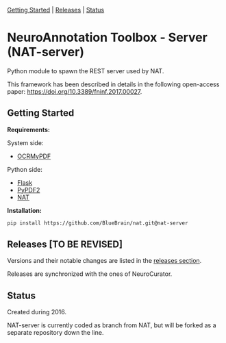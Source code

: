 [Getting Started](#getting-started) |
[Releases](#releases) |
[Status](#status)

# NeuroAnnotation Toolbox - Server (NAT-server)

Python module to spawn the REST server used by NAT. 

This framework has been described in details in the following open-access
paper: https://doi.org/10.3389/fninf.2017.00027.

## Getting Started

**Requirements:**

System side:

- [OCRMyPDF](https://github.com/jbarlow83/OCRmyPDF)

Python side:

- [Flask](http://flask.pocoo.org/)
- [PyPDF2](https://github.com/mstamy2/PyPDF2)
- [NAT](https://github.com/BlueBrain/nat)

**Installation:**

```bash
pip install https://github.com/BlueBrain/nat.git@nat-server
```

## Releases [TO BE REVISED]

Versions and their notable changes are listed in the
[releases section](https://github.com/BlueBrain/nat/releases/).

Releases are synchronized with the ones of NeuroCurator.

## Status

Created during 2016.

NAT-server is currently coded as branch from NAT, but will be forked as a separate repository down the line. 

